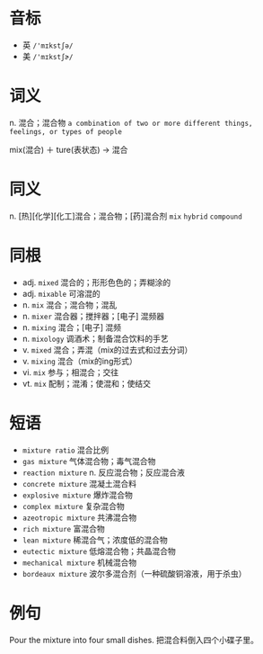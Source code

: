 # 音标

- 英 `/'mɪkstʃə/`
- 美 `/'mɪkstʃɚ/`

# 词义

n. 混合；混合物
`a combination of two or more different things, feelings, or types of people`



mix(混合) ＋ ture(表状态) → 混合

# 同义

n. [热][化学][化工]混合；混合物；[药]混合剂
`mix` `hybrid` `compound`

# 同根

- adj. `mixed` 混合的；形形色色的；弄糊涂的
- adj. `mixable` 可溶混的
- n. `mix` 混合；混合物；混乱
- n. `mixer` 混合器；搅拌器；[电子] 混频器
- n. `mixing` 混合；[电子] 混频
- n. `mixology` 调酒术；制备混合饮料的手艺
- v. `mixed` 混合；弄混（mix的过去式和过去分词）
- v. `mixing` 混合（mix的ing形式）
- vi. `mix` 参与；相混合；交往
- vt. `mix` 配制；混淆；使混和；使结交

# 短语

- `mixture ratio` 混合比例
- `gas mixture` 气体混合物；毒气混合物
- `reaction mixture` n. 反应混合物；反应混合液
- `concrete mixture` 混凝土混合料
- `explosive mixture` 爆炸混合物
- `complex mixture` 复杂混合物
- `azeotropic mixture` 共沸混合物
- `rich mixture` 富混合物
- `lean mixture` 稀混合气；浓度低的混合物
- `eutectic mixture` 低熔混合物；共晶混合物
- `mechanical mixture` 机械混合物
- `bordeaux mixture` 波尔多混合剂（一种硫酸铜溶液，用于杀虫）

# 例句

Pour the mixture into four small dishes.
把混合料倒入四个小碟子里。


